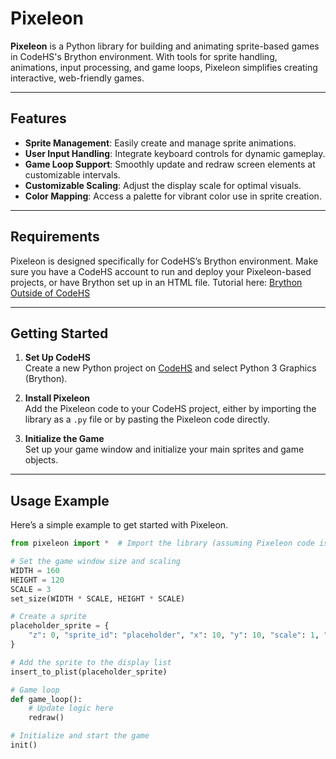 # Pixeleon

**Pixeleon** is a Python library for building and animating sprite-based games in CodeHS's Brython environment. With tools for sprite handling, animations, input processing, and game loops, Pixeleon simplifies creating interactive, web-friendly games.

---

## Features

- **Sprite Management**: Easily create and manage sprite animations.
- **User Input Handling**: Integrate keyboard controls for dynamic gameplay.
- **Game Loop Support**: Smoothly update and redraw screen elements at customizable intervals.
- **Customizable Scaling**: Adjust the display scale for optimal visuals.
- **Color Mapping**: Access a palette for vibrant color use in sprite creation.

---

## Requirements

Pixeleon is designed specifically for CodeHS’s Brython environment. Make sure you have a CodeHS account to run and deploy your Pixeleon-based projects, or have Brython set up in an HTML file. Tutorial here: [Brython Outside of CodeHS](https://codehs.com/tutorial/joianderson/how-to-use-python-graphics-on-your-website)

---

## Getting Started

1. **Set Up CodeHS**  
   Create a new Python project on [CodeHS](https://codehs.com) and select Python 3 Graphics (Brython).

2. **Install Pixeleon**  
   Add the Pixeleon code to your CodeHS project, either by importing the library as a `.py` file or by pasting the Pixeleon code directly.

3. **Initialize the Game**  
   Set up your game window and initialize your main sprites and game objects.

---

## Usage Example

Here’s a simple example to get started with Pixeleon.

```python
from pixeleon import *  # Import the library (assuming Pixeleon code is in pixeleon.py)

# Set the game window size and scaling
WIDTH = 160
HEIGHT = 120
SCALE = 3
set_size(WIDTH * SCALE, HEIGHT * SCALE)

# Create a sprite
placeholder_sprite = {
    "z": 0, "sprite_id": "placeholder", "x": 10, "y": 10, "scale": 1, "frame_index": 0
}

# Add the sprite to the display list
insert_to_plist(placeholder_sprite)

# Game loop
def game_loop():
    # Update logic here
    redraw()

# Initialize and start the game
init()
